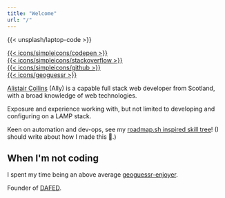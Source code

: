 ```yaml
---
title: "Welcome"
url: "/"
---
```


{{< unsplash/laptop-code >}}

<div class="row">
  <div class="col-3 col"><a href="https://codepen.io/alistaircol" target="blank">{{< icons/simpleicons/codepen >}}</a></div>
  <div class="col-3 col"><a href="https://stackoverflow.com/users/5873008/alistaircol" target="blank">{{< icons/simpleicons/stackoverflow >}}</a></div>
  <div class="col-3 col"><a href="https://github.com/alistaircol" target="blank">{{< icons/simpleicons/github >}}</a></div>
  <div class="col-3 col"><a href="https://www.geoguessr.com/user/604a9652025d6f00015bff8f" target="blank">{{< icons/geoguessr >}}</a></div>
</div>

[Alistair Collins](https://github.com/alistaircol) (Ally) is a capable full stack web developer from Scotland, with a broad knowledge of web technologies.

Exposure and experience working with, but not limited to developing and configuring on a LAMP stack.

Keen on automation and dev-ops, see my [roadmap.sh inspired skill tree](https://github.com/dafedteam/skill-tree)! (I should write about how I made this 🤔.)

<object
  type="image/svg+xml"
  data="https://static.ac93.uk/resume/skills.svg"
  style="max-width: 900px;">
</object>

## When I'm not coding

I spent my time being an above average [geoguessr-enjoyer](https://www.geoguessr.com/user/604a9652025d6f00015bff8f).

Founder of [DAFED](https://dafedteam.com/).
